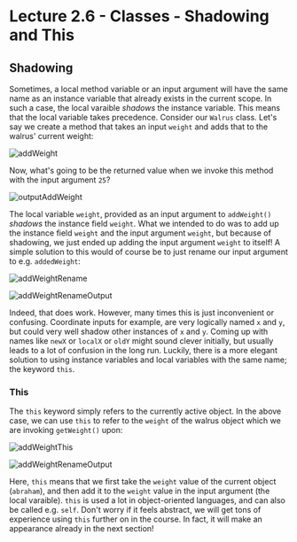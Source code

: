 # Lecture 2.6 - Classes - Shadowing and This
## Shadowing
Sometimes, a local method variable or an input argument will have the same name as an instance variable that already exists in the current scope. In such a case, the local varaible <i>shadows</i> the instance variable. This means that the local variable takes precedence. Consider our `Walrus` class. Let's say we create a method that takes an input `weight` and adds that to the walrus' current weight:

![addWeight](/assets/lecture_2/addWeight.PNG)

Now, what's going to be the returned value when we invoke this method with the input argument `25`?

![outputAddWeight](/assets/lecture_2/outputAddWeight.PNG)

The local variable `weight`, provided as an input argument to `addWeight()` <i>shadows</i> the instance field `weight`. What we intended to do was to add up the instance field `weight` and the input argument `weight`, but because of shadowing, we just ended up adding the input argument `weight` to itself! A simple solution to this would of course be to just rename our input argument to e.g. `addedWeight`: 

![addWeightRename](/assets/lecture_2/addWeightRename.PNG) 

![addWeightRenameOutput](/assets/lecture_2/addWeightRenameOutput.PNG)

Indeed, that does work. However, many times this is just inconvenient or confusing. Coordinate inputs for example, are very logically named `x` and `y`, but could very well shadow other instances of `x` and `y`. Coming up with names like `newX` or `localX` or `oldY` might sound clever initially, but usually leads to a lot of confusion in the long run. Luckily, there is a more elegant solution to using instance variables and local variables with the same name; the keyword `this`.

### This
The `this` keyword simply refers to the currently active object. In the above case, we can use `this` to refer to the `weight` of the walrus object which we are invoking `getWeight()` upon:

![addWeightThis](/assets/lecture_2/addWeightThis.PNG)

![addWeightRenameOutput](/assets/lecture_2/addWeightRenameOutput.PNG)

Here, `this` means that we first take the `weight` value of the current object (`abraham`), and then add it to the `weight` value in the input argument (the local varaible). `this` is used a lot in object-oriented languages, and can also be called e.g. `self`. Don't worry if it feels abstract, we will get tons of experience using `this` further on in the course. In fact, it will make an appearance already in the next section!







